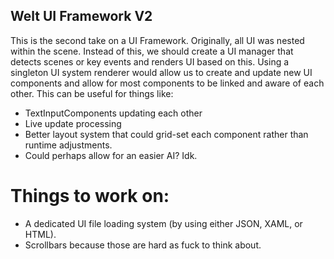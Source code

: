 ﻿Welt UI Framework V2
--------------------
This is the second take on a UI Framework. Originally, all UI was nested within the scene. Instead of
this, we should create a UI manager that detects scenes or key events and renders UI based on this. 
Using a singleton UI system renderer would allow us to create and update new UI components and 
allow for most components to be linked and aware of each other. This can be useful for things like:
- TextInputComponents updating each other 
- Live update processing 
- Better layout system that could grid-set each component rather than runtime adjustments.
- Could perhaps allow for an easier AI? Idk. 

Things to work on:
==================
- A dedicated UI file loading system (by using either JSON, XAML, or HTML).
- Scrollbars because those are hard as fuck to think about.
